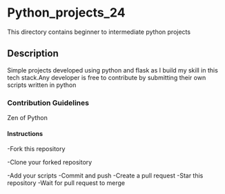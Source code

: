 # Python_projects_24
This directory contains beginner to intermediate python projects
## Description
Simple projects developed using python and flask as I build my skill in this tech stack.Any developer is free to contribute by submitting their own scripts written in python
### Contribution Guidelines
Zen of Python
#### Instructions

-Fork this repository

-Clone your forked repository

-Add your scripts
-Commit and push
-Create a pull request
-Star this repository
-Wait for pull request to merge